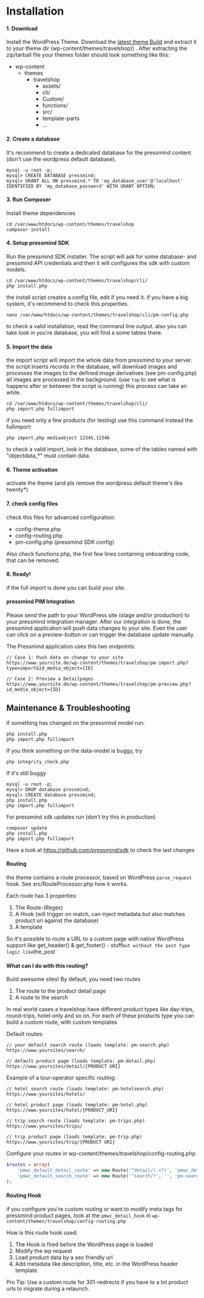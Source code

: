 # Installation
#### 1. Download
Install the WordPress Theme. 
Download the [latest theme Build](https://github.com/pressmind/wp-travelshop-theme/releases/latest) 
and extract it to your theme dir (wp-content/themes/travelshop))  .
After extracting the zip/tarball file your themes folder should look something like this: 
* wp-content
    * themes
        * travelshop
            * assets/
            * cli/
            * Custom/
            * functions/
            *  src/
            * template-parts
            * ...

    
#### 2. Create a database 
It's recommend to create a dedicated database for the pressmind content
(don't use the wordpress default database).
```shell script
mysql -u root -p;
mysql> CREATE DATABASE pressmind;
mysql> GRANT ALL ON pressmind.* TO 'my_database_user'@'localhost' IDENTIFIED BY 'my_database_password' WITH GRANT OPTION;
```

#### 3. Run Composer
Install theme dependencies
```shell script
cd /var/www/htdocs/wp-content/themes/travelshop
composer install
```

#### 4. Setup pressmind SDK
Run the pressmind SDK installer. 
The script will ask for some database- and pressmind API credentials and then 
it will configures the sdk with custom models.

```shell script
cd /var/www/htdocs/wp-content/themes/travelshop/cli/
php install.php
```

the install script creates a config file, edit if you need it.
if you have a big system, it's recommend to check this properties.

```shell script
nano /var/www/htdocs/wp-content/themes/travelshop/cli/pm-config.php
```

to check a valid installation, read the command line output.
also you can take look in you're database, you will find a some tables there.

#### 5. Import the data
the import script will import the whole data from pressmind to your server.
the script inserts records in the database, will download images
and processes the images to the defined image derivatives (see pm-config.php)
all images are processed in the background.
(use `top` to see what is happens after or between the script is running) 
this process can take an while.

```shell script
cd /var/www/htdocs/wp-content/themes/travelshop/cli/
php import.php fullimport
```

if you need only a few products (for testing) use this command instead the fullimport:
```shell script
php import.php mediaobject 12345,12346
```

to check a valid import, look in the database, some of the tables named with "objectdata_*" 
must contain data.

#### 6. Theme activation
activate the theme
(and pls remove the wordpress default theme's like twenty*)


#### 7. check config files
check this files for advanced configuration:
* config-theme.php
* config-routing.php
* pm-config.php (pressmind SDK config)

Also check functions.php, the first few lines containing onboarding code, that can be removed.


#### 8. Ready!
if the full import is done you can build your site.

#### pressmind PIM Integration
Please send the path to your WordPress site (stage and/or production) 
to your pressmind integration manager.
After our integration is done, the pressmind application will push data changes to your site.
Even the user can click on a preview-button or can trigger the database update manually.

The Pressmind application uses this two endpoints:

```
// Case 1: Push data on change to your site
https://www.yoursite.de/wp-content/themes/travelshop/pm-import.php?type=import&id_media_object={ID}

// Case 2: Preview a Detailpages
https://www.yoursite.de/wp-content/themes/travelshop/pm-preview.php?id_media_object={ID}
```

## Maintenance & Troubleshooting

If something has changed on the pressmind model run:
````shell script
php install.php
php import.php fullimport
````

If you think something on the data-model is buggy, try
````shell script
php integrity_check.php
````

If it's still buggy
````shell script
mysql -u root -p;
mysql> DROP database pressmind;
mysql> CREATE database pressmind;
php install.php
php import.php fullimport
````

For pressmind sdk updates run (don't try this in production)
```shell script
composer update
php install.php
php import.php fullimport
```
Have a look at https://github.com/pressmind/sdk to check the last changes

#### Routing
the theme contains a route processor, based on WordPress `parse_request` hook. 
See src/RouteProcessor.php how it works.

Each route has 3 properties:
1. The Route-(Regex)
2. A Hook (will trigger on match, can inject metadata but also matches product uri against the database)
3. A template

So it's possible to route a URL to a custom page with native WordPress 
support like get_header() & get_footer() - stuff`
but without the post type logic like `the_post`

#### What can I do with this routing?
Build awesome sites! By default, you need two routes

1. The route to the product detail page
2. A route to the search

In real world cases a travelshop have different product types like 
day-trips, round-trips, hotel-only and so on. 
For each of these products type you can build a custom route, with custom templates 

Default routes:
```
// your default search route (loads template: pm-search.php)
https://www.yoursites/search/

// default product page (loads template: pm-detail.php)
https://www.yoursites/detail/{PRODUCT URI}

```

Example of a tour-operator specific routing:
```
// hotel search route (loads template: pm-hotelsearch.php)
https://www.yoursites/hotels/

// hotel product page (loads template: pm-hotel.php)
https://www.yoursites/hotel/{PRODUCT_URI}

// trip search route (loads template: pm-trips.php)
https://www.yoursites/trips/

// trip product page (loads template: pm-trip.php)
https://www.yoursites/trip/{PRODUCT URI}

```

Configure your routes in wp-content/themes/travelshop/config-routing.php
```php
$routes = array(
    'pmwc_default_detail_route' => new Route('^detail/(.+?)', 'pmwc_detail_hook', 'pm-detail'),
    'pmwc_default_search_route' => new Route('^search/?', '', 'pm-search'),
);
```
#### Routing Hook
if you configure you're custom routing or want to modify meta tags for pressmind product pages, look at the `pmwc_detail_hook`
in `wp-content/themes/travelshop/config-routing.php` 

How is this route hook used:
1. The Hook is fired before the WordPress page is loaded
2. Modify the wp request
3. Load product data by a seo friendly url
4. Add metadata like description, title, etc. in the WordPress header template

Pro Tip:
Use a custom route for 301-redirects if you have to a lot product urls to migrate during a relaunch. 

